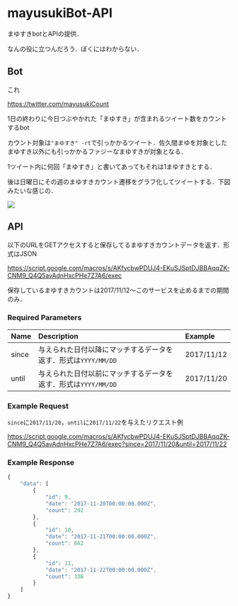 # mayusukiBot-API
まゆすきbotとAPIの提供．

なんの役に立つんだろう．ぼくにはわからない．

## Bot
これ

https://twitter.com/mayusukiCount

1日の終わりに今日つぶやかれた「まゆすき」が含まれるツイート数をカウントするbot

カウント対象は`"まゆすき" -rt`で引っかかるツイート．佐久間まゆを対象としたまゆすき以外にも引っかかるファジーなまゆすきが対象となる．

1ツイート内に何回「まゆすき」と書いてあってもそれは1まゆすきとする．

後は日曜日にその週のまゆすきカウント遷移をグラフ化してツイートする．下図みたいな感じの．

![](https://pbs.twimg.com/media/DPh5bVcU8AAR4AI.jpg:orig)


## API
以下のURLをGETアクセスすると保存してるまゆすきカウントデータを返す．形式はJSON

https://script.google.com/macros/s/AKfycbwPDUJ4-EKuSJSptDJBBAqqZK-CNM9_Q4Q5avAdnHxcPHe7Z7A6/exec

保存しているまゆすきカウントは2017/11/12～このサービスを止めるまでの期間のみ．

### Required Parameters
|Name|Description|Example|
|:-|:-|:-|
|since|与えられた日付以降にマッチするデータを返す．形式は`YYYY/MM/DD`|2017/11/12|
|until|与えられた日付以前にマッチするデータを返す．形式は`YYYY/MM/DD`|2017/11/20|

### Example Request
`since`に`2017/11/20`，`until`に`2017/11/22`を与えたリクエスト例

https://script.google.com/macros/s/AKfycbwPDUJ4-EKuSJSptDJBBAqqZK-CNM9_Q4Q5avAdnHxcPHe7Z7A6/exec?since=2017/11/20&until=2017/11/22

### Example Response
```javascript
{
    "data": [
        {
            "id": 9,
            "date": "2017-11-20T00:00:00.000Z",
            "count": 292
        },
        {
            "id": 10,
            "date": "2017-11-21T00:00:00.000Z",
            "count": 662
        },
        {
            "id": 11,
            "date": "2017-11-22T00:00:00.000Z",
            "count": 336
        }
    ]
}
```

